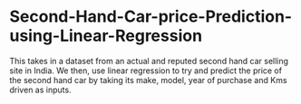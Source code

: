 # Second-Hand-Car-price-Prediction-using-Linear-Regression
This takes in a dataset from an actual and reputed second hand car selling site in India. We then, use linear regression to try and predict the price of the second hand car by taking its make, model, year of purchase and Kms driven as inputs.
